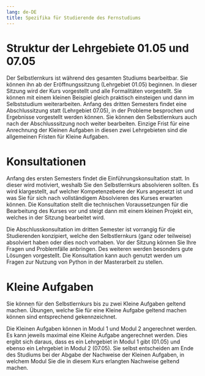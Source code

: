 ```yaml
---
lang: de-DE
title: Spezifika für Studierende des Fernstudiums
---
```

# Struktur der Lehrgebiete 01.05 und 07.05

Der Selbstlernkurs ist während des gesamten Studiums bearbeitbar. Sie können ihn ab der Eröffnungssitzung (Lehrgebiet 01.05) beginnen. In dieser Sitzung wird der Kurs vorgestellt und alle Formalitäten vorgestellt. Sie können mit einem kleinen Beispiel gleich praktisch einsteigen und dann im Selbststudium weiterarbeiten. Anfang des dritten Semesters findet eine Abschlussitzung statt (Lehrgebiet 07.05), in der Probleme besprochen und Ergebnisse vorgestellt werden können. Sie können den Selbstlernkurs auch nach der Abschlusssitzung noch weiter bearbeiten. Einzige Frist für eine Anrechnung der Kleinen Aufgaben in diesen zwei Lehrgebieten sind die allgemeinen Fristen für Kleine Aufgaben.

# Konsultationen
Anfang des ersten Semesters findet die Einführungskonsultation statt. In dieser wird motiviert, weshalb Sie den Selbstlernkurs absolvieren sollten. Es wird klargestellt, auf welcher Kompetenzebene der Kurs angesetzt ist und was Sie für sich nach vollständigem Absolvieren des Kurses erwarten können. Die Konsultation stellt die technischen Voraussetzungen für die Bearbeitung des Kurses vor und steigt dann mit einem kleinen Projekt ein, welches in der Sitzung bearbeitet wird.

Die Abschlusskonsultation im dritten Semester ist vorrangig für die Studierenden konzipiert, welche den Selbstlernkurs (ganz oder teilweise) absolviert haben oder dies noch vorhaben. Vor der Sitzung können Sie Ihre Fragen und Problemfälle anbringen. Des weiteren werden besonders gute Lösungen vorgestellt. Die Konsultation kann auch genutzt werden um Fragen zur Nutzung von Python in der Masterarbeit zu stellen.

# Kleine Aufgaben
Sie können für den Selbstlernkurs bis zu zwei Kleine Aufgaben geltend machen. Übungen, welche Sie für eine Kleine Aufgabe geltend machen können sind entsprechend gekennzeichnet.

Die Kleinen Aufgaben können in Modul 1 und Modul 2 angerechnet werden. Es kann jeweils maximal eine Kleine Aufgabe angerechnet werden. Dies ergibt sich daraus, dass es ein Lehrgebiet in Modul 1 gibt (01.05) und ebenso ein Lehrgebiet in Modul 2 (07.05). Sie selbst entscheiden am Ende des Studiums bei der Abgabe der Nachweise der Kleinen Aufgaben, in welchem Modul Sie die in diesem Kurs erlangten Nachweise geltend machen.